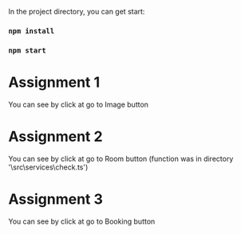 In the project directory, you can get start:

### `npm install`

### `npm start`

# Assignment 1

You can see by click at go to Image button

# Assignment 2

You can see by click at go to Room button
(function was in directory '\src\services\check.ts')

# Assignment 3

You can see by click at go to Booking button

